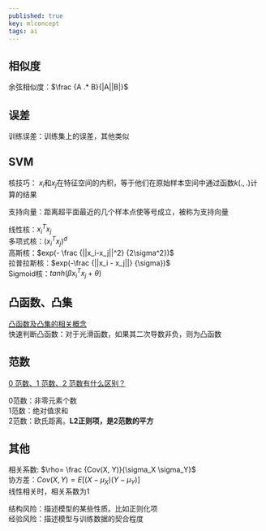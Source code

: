 ```yaml
---
published: true
key: mlconcept
tags: ai
---
```

## 相似度
余弦相似度：$\frac {A .* B}{|A||B|}$

## 误差
训练误差：训练集上的误差，其他类似


## SVM
核技巧： $x_i$和$x_j$在特征空间的内积，等于他们在原始样本空间中通过函数$k(.,.)$计算的结果  

支持向量：距离超平面最近的几个样本点使等号成立，被称为支持向量  

线性核：$x_i^Tx_j$  
多项式核：$(x_i^Tx_j)^d$  
高斯核：$exp(- \frac {||x_i-x_j||^2} {2\sigma^2})$  
拉普拉斯核：$exp(-\frac {||x_i - x_j||} {\sigma})$  
Sigmoid核：$tanh(\beta x_i^Tx_j+\theta)$  

## 凸函数、凸集
[凸函数及凸集的相关概念](http://blog.csdn.net/s1491695565/article/details/16944553)  
快速判断凸函数：对于光滑函数，如果其二次导数非负，则为凸函数  

## 范数
[0 范数、1 范数、2 范数有什么区别？](https://www.zhihu.com/question/20473040)

0范数：非零元素个数  
1范数：绝对值求和  
2范数：欧氏距离。**L2正则项，是2范数的平方**


## 其他
相关系数: $\rho= \frac {Cov(X, Y)}{\sigma_X \sigma_Y}$  
协方差：$Cov(X, Y) = E[(X-\mu_X)(Y-\mu_Y)]$  
线性相关时，相关系数为1  


结构风险：描述模型的某些性质。比如正则化项  
经验风险：描述模型与训练数据的契合程度
